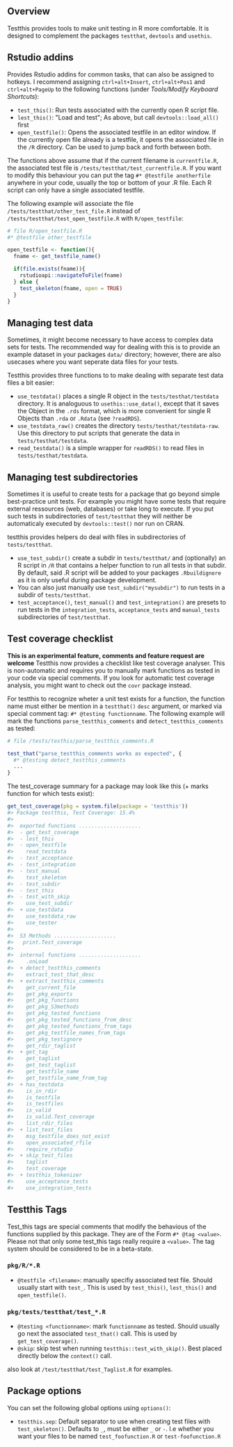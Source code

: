 
Overview
--------

Testthis provides tools to make unit testing in R more comfortable. It is designed to complement the packages `testthat`, `devtools` and `usethis`.

Rstudio addins
--------------

Provides Rstudio addins for common tasks, that can also be assigned to hotkeys. I recommend assigning `ctrl+alt+Insert`, `ctrl+alt+Pos1` and `ctrl+alt+PageUp` to the following functions (under *Tools/Modify Keyboard Shortcuts*):

-   `test_this()`: Run tests associated with the currently open R script file.
-   `lest_this()`: "Load and test"; As above, but call `devtools::load_all()` first
-   `open_testfile()`: Opens the associated testfile in an editor window. If the currently open file already is a testfile, it opens the associated file in the `/R` directory. Can be used to jump back and forth between both.

The functions above assume that if the current filename is `currentfile.R`, the associated test file is `/tests/testthat/test_currentfile.R`. If you want to modify this behaviour you can put the tag `#* @testfile anotherfile` anywhere in your code, usually the top or bottom of your .R file. Each R script can only have a single associated testfile.

The following example will associate the file `/tests/testthat/other_test_file.R` instead of `/tests/testthat/test_open_testfile.R` with `R/open_testfile`:

``` r
# file R/open_testfile.R
#* @testfile other_testfile

open_testfile <- function(){
  fname <- get_testfile_name()

  if(file.exists(fname)){
    rstudioapi::navigateToFile(fname)
  } else {
    test_skeleton(fname, open = TRUE)
  }
}
```

Managing test data
------------------

Sometimes, it might become necessary to have access to complex data sets for tests. The recommended way for dealing with this is to provide an example dataset in your packages `data/` directory; however, there are also usecases where you want seperate data files for your tests.

Testthis provides three functions to to make dealing with separate test data files a bit easier:

-   `use_testdata()` places a single R object in the `tests/testhat/testdata` directory. It is analoguous to `usethis::use_data()`, except that it saves the Object in the `.rds` format, which is more convenient for single R Objects than `.rda` or `.Rdata` (see `?readRDS`).
-   `use_testdata_raw()` creates the directory `tests/testhat/testdata-raw`. Use this directory to put scripts that generate the data in `tests/testhat/testdata`.
-   `read_testdata()` is a simple wrapper for `readRDS()` to read files in `tests/testhat/testdata`.

Managing test subdirectories
----------------------------

Sometimes it is useful to create tests for a package that go beyond simple best-practice unit tests. For example you might have some tests that require external ressources (web, databases) or take long to execute. If you put such tests in subdirectories of `test/testthat` they will neither be automaticaly executed by `devtools::test()` nor run on CRAN.

testthis provides helpers do deal with files in subdirectories of `tests/testthat`.

-   `use_test_subdir()` create a subdir in `tests/testthat/` and (optionally) an R script in `/R` that contains a helper function to run all tests in that subdir. By default, said .R script will be added to your packages `.Rbuildignore` as it is only useful during package development.
-   You can also just manually use `test_subdir("mysubdir")` to run tests in a subdir of `tests/testthat`.
-   `test_acceptance()`, `test_manual()` and `test_integration()` are presets to run tests in the `integration_tests`, `acceptance_tests` and `manual_tests` subdirectories of `test/testthat`.

Test coverage checklist
-----------------------

**This is an experimental feature, comments and feature request are welcome** Testthis now provides a checklist like test coverage analyser. This is non-automatic and requires you to manually mark functions as tested in your code via special comments. If you look for automatic test coverage analysis, you might want to check out the `covr` package instead.

For testthis to recognize wheter a unit test exists for a function, the function name must either be mention in a `testthat()` `desc` argument, or marked via special comment tag: `#* @testing functionname`. The following example will mark the functions `parse_testthis_comments` and `detect_testthis_comments` as tested:

``` r
# file /tests/testhis/parse_testthis_comments.R

test_that("parse_testthis_comments works as expected", {
  #* @testing detect_testthis_comments
  ...
}
```

The test\_coverage summary for a package may look like this (+ marks function for which tests exist):

``` r
get_test_coverage(pkg = system.file(package = 'testthis'))
#> Package testthis, Test Coverage: 15.4%
#>  
#>  exported functions ....................                    
#>  - get_test_coverage
#>  - lest_this        
#>  - open_testfile    
#>    read_testdata    
#>  - test_acceptance  
#>  - test_integration 
#>  - test_manual      
#>    test_skeleton    
#>  - test_subdir      
#>  - test_this        
#>  - test_with_skip   
#>    use_test_subdir  
#>  + use_testdata     
#>    use_testdata_raw 
#>    use_tester       
#> 
#>  S3 Methods ....................                     
#>   print.Test_coverage
#> 
#>  internal functions ....................                                     
#>    .onLoad                           
#>  + detect_testthis_comments          
#>    extract_test_that_desc            
#>  + extract_testthis_comments         
#>    get_current_file                  
#>    get_pkg_exports                   
#>    get_pkg_functions                 
#>    get_pkg_S3methods                 
#>    get_pkg_tested_functions          
#>    get_pkg_tested_functions_from_desc
#>    get_pkg_tested_functions_from_tags
#>    get_pkg_testfile_names_from_tags  
#>    get_pkg_testignore                
#>    get_rdir_taglist                  
#>  + get_tag                           
#>    get_taglist                       
#>    get_test_taglist                  
#>    get_testfile_name                 
#>    get_testfile_name_from_tag        
#>  + has_testdata                      
#>    is_in_rdir                        
#>    is_testfile                       
#>    is_testfiles                      
#>    is_valid                          
#>    is_valid.Test_coverage            
#>    list_rdir_files                   
#>  + list_test_files                   
#>    msg_testfile_does_not_exist       
#>    open_associated_rfile             
#>    require_rstudio                   
#>  + skip_test_files                   
#>    taglist                           
#>    test_coverage                     
#>  + testthis_tokenizer                
#>    use_acceptance_tests              
#>    use_integration_tests
```

Testthis Tags
-------------

Test\_this tags are special comments that modify the behavious of the functions supplied by this package. They are of the Form `#* @tag <value>`. Please not that only some test\_this tags really require a `<value>`. The tag system should be considered to be in a beta-state.

### `pkg/R/*.R`

-   `@testfile <filename>`: manually specifiy associated test file. Should usually start with `test_`. This is used by `test_this()`, `lest_this()` and `open_testfile()`.

### `pkg/tests/testthat/test_*.R`

-   `@testing <functionname>`: mark `functionname` as tested. Should usually go next the associated `test_that()` call. This is used by `get_test_coverage()`.
-   `@skip`: skip test when running `testthis::test_with_skip()`. Best placed directly below the `context()` call.

also look at `/test/testthat/test_Taglist.R` for examples.

Package options
---------------

You can set the following global options using `options()`:

-   `testthis.sep`: Default separator to use when creating test files with `test_skeleton()`. Defaults to `_`, must be either `_` or `-`. I.e whether you want your files to be named `test_foofunction.R` or `test-foofunction.R`

